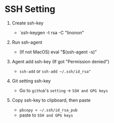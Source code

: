 # SSH Setting

1. Create ssh-key
    - `ssh-keygen -t rsa -C "linonon"

2. Run ssh-agent
    - (If not MacOS) eval "$(ssh-agent -s)"

3. Agent add ssh-key (If got "Permission denied")
    - `ssh-add` or `ssh-add ~/.ssh/id_rsa"`

4. Git setting ssh-key
    - Go to `github`'s `setting` -> `SSH and GPG keys`

5. Copy ssh-key to clipboard, then paste
    - `pbcopy < ~/.ssh/id_rsa_pub`
    - paste to `SSH and GPG keys`
